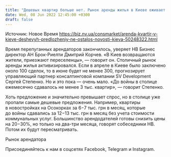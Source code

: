 ```yaml
---
title: "Дешевых квартир больше нет. Рынок аренды жилья в Киеве оживает — какие цены"
date: Wed, 08 Jun 2022 12:45:00 +0300
draft: false
---
```

Источник: Новое Время https://biz.nv.ua/consmarket/arenda-kvartir-v-kieve-deshevyh-predlozheniy-ne-ostalos-novosti-kieva-50248322.html


Время перепуганных арендаторов закончилось, уверяет НВ Бизнес директор АН Брок-Риелти Дмитрий Корчев. «В Киев возвращаются жители, приезжают переселенцы», — говорит он. Столичный рынок аренды жилья активизировался. Если в апреле в Киеве было заключено около 100 сделок, то в июне будет не менее 300, прогнозирует управляющий партнер консалтинговой компании SV Development Сергей Степенко. Но и это пока — очень мало. «До войны в столице ежемесячно сдавалось не менее 3 тыс. квартир», — говорит Степенко. 

Хоть предложение и значительно превышает спрос, но в столице уже пропали самые дешевые предложения. Например, квартиры в новостройках на Осокорках за 6−7 тыс. грн в месяц, которые до войны сдавались за 12−13 тыс. грн в месяц без учета стоимости коммунальных услуг. Большинство арендодателей готовы снизить цены на 20−30%, но только на два-три месяца, говорят собеседники НВ. Потом их будут пересматривать. 

Рынок арендатора

Присоединяйтесь к нам в соцсетях Facebook, Telegram и Instagram.
